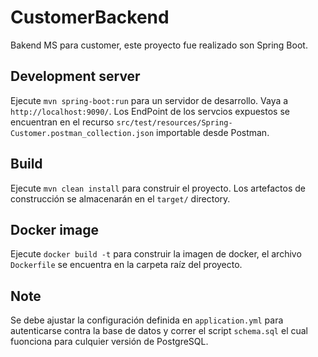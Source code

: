 # CustomerBackend

Bakend MS para customer, este proyecto fue realizado son Spring Boot.

## Development server

Ejecute  `mvn spring-boot:run` para un servidor de desarrollo. Vaya a `http://localhost:9090/`. Los EndPoint de los servcios expuestos se encuentran en el recurso `src/test/resources/Spring-Customer.postman_collection.json` importable desde Postman.

## Build

Ejecute `mvn clean install` para construir el proyecto. Los artefactos de construcción se almacenarán en el `target/` directory.

## Docker image

Ejecute `docker build -t` para construir la imagen de docker, el archivo `Dockerfile` se encuentra en la carpeta raíz del proyecto.

## Note

Se debe ajustar la configuración definida en `application.yml` para autenticarse contra la base de datos y correr el script `schema.sql` el cual fuonciona para culquier versión de PostgreSQL.
